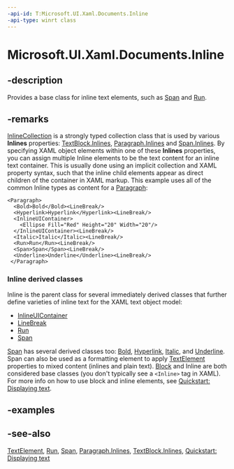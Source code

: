```yaml
---
-api-id: T:Microsoft.UI.Xaml.Documents.Inline
-api-type: winrt class
---
```


<!-- Class syntax.
public class Inline : Windows.UI.Xaml.Documents.TextElement, Windows.UI.Xaml.Documents.IInline
-->

# Microsoft.UI.Xaml.Documents.Inline

## -description
Provides a base class for inline text elements, such as [Span](span.md) and [Run](run.md).

## -remarks
[InlineCollection](inlinecollection.md) is a strongly typed collection class that is used by various **Inlines** properties: [TextBlock.Inlines](../microsoft.ui.xaml.controls/textblock_inlines.md), [Paragraph.Inlines](paragraph_inlines.md) and [Span.Inlines](span_inlines.md). By specifying XAML object elements within one of these **Inlines** properties, you can assign multiple Inline elements to be the text content for an inline text container. This is usually done using an implicit collection and XAML property syntax, such that the inline child elements appear as direct children of the container in XAML markup. This example uses all of the common Inline types as content for a [Paragraph](paragraph.md):
```xaml
<Paragraph>
  <Bold>Bold</Bold><LineBreak/>
  <Hyperlink>Hyperlink</Hyperlink><LineBreak/>
  <InlineUIContainer>
    <Ellipse Fill="Red" Height="20" Width="20"/>
  </InlineUIContainer><LineBreak/>
  <Italic>Italic</Italic><LineBreak/>
  <Run>Run</Run><LineBreak/>
  <Span>Span</Span><LineBreak/>
  <Underline>Underline</Underline><LineBreak/>
 </Paragraph>
```



### **Inline** derived classes

Inline is the parent class for several immediately derived classes that further define varieties of inline text for the XAML text object model:
+ [InlineUIContainer](inlineuicontainer.md)
+ [LineBreak](linebreak.md)
+ [Run](run.md)
+ [Span](span.md)


[Span](span.md) has several derived classes too: [Bold](bold.md), [Hyperlink](hyperlink.md), [Italic](italic.md), and [Underline](underline.md). Span can also be used as a formatting element to apply [TextElement](textelement.md) properties to mixed content (inlines and plain text). [Block](block.md) and Inline are both considered base classes (you don't typically see a `<Inline>` tag in XAML). For more info on how to use block and inline elements, see [Quickstart: Displaying text](/previous-versions/windows/apps/hh700392(v=win.10)).

## -examples

## -see-also
[TextElement](textelement.md), [Run](run.md), [Span](span.md), [Paragraph.Inlines](paragraph_inlines.md), [TextBlock.Inlines](../microsoft.ui.xaml.controls/textblock_inlines.md), [Quickstart: Displaying text](/previous-versions/windows/apps/hh700392(v=win.10))
